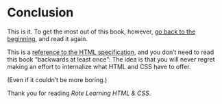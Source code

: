 # Conclusion

This is it. To get the most out of this book, however, [go back to the beginning](#toc-html), and read it again.

This is a [reference to the HTML specification](https://html.spec.whatwg.org/multipage/introduction.html#how-to-read-this-specification), and you don’t need to read this book “backwards at least once”: The idea is that you will never regret making an effort to internalize what HTML and CSS have to offer.

(Even if it couldn’t be more boring.)

Thank you for reading _Rote Learning HTML & CSS_.